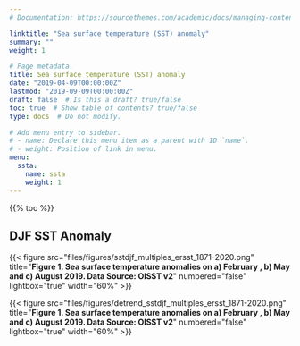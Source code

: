 ```yaml
---
# Documentation: https://sourcethemes.com/academic/docs/managing-content/

linktitle: "Sea surface temperature (SST) anomaly"
summary: ""
weight: 1

# Page metadata.
title: Sea surface temperature (SST) anomaly
date: "2019-04-09T00:00:00Z"
lastmod: "2019-09-09T00:00:00Z"
draft: false  # Is this a draft? true/false
toc: true  # Show table of contents? true/false
type: docs  # Do not modify.

# Add menu entry to sidebar.
# - name: Declare this menu item as a parent with ID `name`.
# - weight: Position of link in menu.
menu:
  ssta:
    name: ssta
    weight: 1
---
```


{{% toc %}}

## DJF SST Anomaly

{{< figure src="files/figures/sstdjf_multiples_ersst_1871-2020.png" title="**Figure 1. Sea surface temperature anomalies on a) February , b) May and c) August 2019. Data Source: OISST v2**" numbered="false" lightbox="true" width="60%" >}}

{{< figure src="files/figures/detrend_sstdjf_multiples_ersst_1871-2020.png" title="**Figure 1. Sea surface temperature anomalies on a) February , b) May and c) August 2019. Data Source: OISST v2**" numbered="false" lightbox="true" width="60%" >}}

